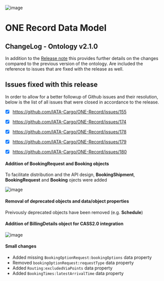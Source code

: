 ![image](https://user-images.githubusercontent.com/58464775/161543671-fc444388-04af-4998-8a5a-b2218072af50.png)
# ONE Record Data Model
## ChangeLog - Ontology v2.1.0

In addition to the [Release note](https://github.com/IATA-Cargo/ONE-Record/blob/clambert-update2022/May-2022-standard-forCOTBendorsement/Data-Model/IATA-1R-DM-ReleaseNote-vCOTB-May2022.md) this provides further details on the changes compared to the previous version of the ontology.
Are included the reference to issues that are fixed with the release as well.

## Issues fixed with this release
In order to allow for a better followup of Github issues and their resolution, below is the list of all issues that were closed in accordance to the release.
 
- [x] https://github.com/IATA-Cargo/ONE-Record/issues/155
- [x] https://github.com/IATA-Cargo/ONE-Record/issues/174
- [x] https://github.com/IATA-Cargo/ONE-Record/issues/178
- [x] https://github.com/IATA-Cargo/ONE-Record/issues/179
- [x] https://github.com/IATA-Cargo/ONE-Record/issues/180


#### Addition of BookingRequest and Booking objects
To facilitate distribution and the API design, **BookingShipment**, **BookingRequest** and **Booking** ojects were added

![image](https://user-images.githubusercontent.com/58464775/206222918-e3a812fb-459c-410e-93d2-59c19ce7b66b.png)
 
#### Removal of deprecated objects and data/object properties
Preivously deprecated objects have been removed (e.g. **Schedule**)

#### Addition of BillingDetails object for CASS2.0 integration
![image](https://user-images.githubusercontent.com/58464775/208463637-d6edd879-bd9c-49fa-a10f-557042ef3300.png)


#### Small changes
- Added missing `BookingOptionRequest:bookingOptions` data property
- Removed `bookingOptionRequest:requestType` data property
- Added `Routing:excludedViaPoints` data property
- Added `BookingTimes:latestArrivalTime` data property

